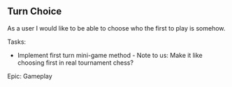 Turn Choice
-

As a user I would like to be able to choose who the first to play is somehow.

Tasks: 
+ Implement first turn mini-game method - Note to us: Make it like choosing first in real tournament chess?

Epic: Gameplay